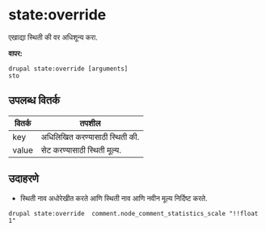 # state:override
एखाद्या स्थिती की वर अधिशून्य करा.

**वापर:**
```
drupal state:override [arguments]
sto
```

## उपलब्ध वितर्क
वितर्क | तपशील
---------|-------------
key | अधिलिखित करण्यासाठी स्थिती की.
value | सेट करण्यासाठी स्थिती मूल्य.

## उदाहरणे
* स्थिती नाव अधोरेखीत करते आणि स्थिती नाव आणि नवीन मूल्य निर्दिष्ट करते.
```
drupal state:override  comment.node_comment_statistics_scale "!!float 1"
```
